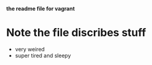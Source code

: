 **the readme file for vagrant**
# Note the file discribes stuff
* very weired
* super tired and sleepy
